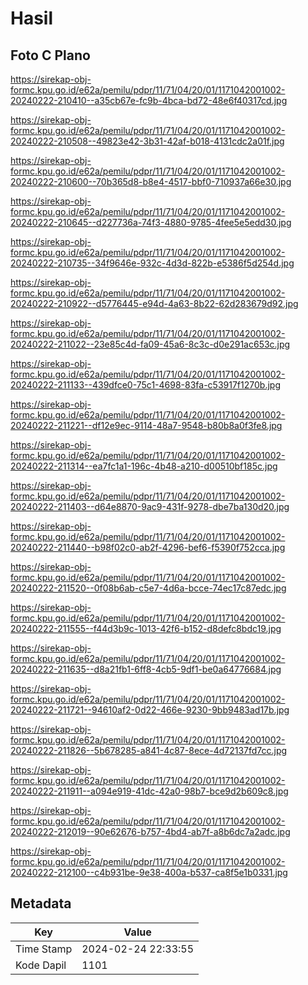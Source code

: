 # Hasil

## Foto C Plano

https://sirekap-obj-formc.kpu.go.id/e62a/pemilu/pdpr/11/71/04/20/01/1171042001002-20240222-210410--a35cb67e-fc9b-4bca-bd72-48e6f40317cd.jpg

https://sirekap-obj-formc.kpu.go.id/e62a/pemilu/pdpr/11/71/04/20/01/1171042001002-20240222-210508--49823e42-3b31-42af-b018-4131cdc2a01f.jpg

https://sirekap-obj-formc.kpu.go.id/e62a/pemilu/pdpr/11/71/04/20/01/1171042001002-20240222-210600--70b365d8-b8e4-4517-bbf0-710937a66e30.jpg

https://sirekap-obj-formc.kpu.go.id/e62a/pemilu/pdpr/11/71/04/20/01/1171042001002-20240222-210645--d227736a-74f3-4880-9785-4fee5e5edd30.jpg

https://sirekap-obj-formc.kpu.go.id/e62a/pemilu/pdpr/11/71/04/20/01/1171042001002-20240222-210735--34f9646e-932c-4d3d-822b-e5386f5d254d.jpg

https://sirekap-obj-formc.kpu.go.id/e62a/pemilu/pdpr/11/71/04/20/01/1171042001002-20240222-210922--d5776445-e94d-4a63-8b22-62d283679d92.jpg

https://sirekap-obj-formc.kpu.go.id/e62a/pemilu/pdpr/11/71/04/20/01/1171042001002-20240222-211022--23e85c4d-fa09-45a6-8c3c-d0e291ac653c.jpg

https://sirekap-obj-formc.kpu.go.id/e62a/pemilu/pdpr/11/71/04/20/01/1171042001002-20240222-211133--439dfce0-75c1-4698-83fa-c53917f1270b.jpg

https://sirekap-obj-formc.kpu.go.id/e62a/pemilu/pdpr/11/71/04/20/01/1171042001002-20240222-211221--df12e9ec-9114-48a7-9548-b80b8a0f3fe8.jpg

https://sirekap-obj-formc.kpu.go.id/e62a/pemilu/pdpr/11/71/04/20/01/1171042001002-20240222-211314--ea7fc1a1-196c-4b48-a210-d00510bf185c.jpg

https://sirekap-obj-formc.kpu.go.id/e62a/pemilu/pdpr/11/71/04/20/01/1171042001002-20240222-211403--d64e8870-9ac9-431f-9278-dbe7ba130d20.jpg

https://sirekap-obj-formc.kpu.go.id/e62a/pemilu/pdpr/11/71/04/20/01/1171042001002-20240222-211440--b98f02c0-ab2f-4296-bef6-f5390f752cca.jpg

https://sirekap-obj-formc.kpu.go.id/e62a/pemilu/pdpr/11/71/04/20/01/1171042001002-20240222-211520--0f08b6ab-c5e7-4d6a-bcce-74ec17c87edc.jpg

https://sirekap-obj-formc.kpu.go.id/e62a/pemilu/pdpr/11/71/04/20/01/1171042001002-20240222-211555--f44d3b9c-1013-42f6-b152-d8defc8bdc19.jpg

https://sirekap-obj-formc.kpu.go.id/e62a/pemilu/pdpr/11/71/04/20/01/1171042001002-20240222-211635--d8a21fb1-6ff8-4cb5-9df1-be0a64776684.jpg

https://sirekap-obj-formc.kpu.go.id/e62a/pemilu/pdpr/11/71/04/20/01/1171042001002-20240222-211721--94610af2-0d22-466e-9230-9bb9483ad17b.jpg

https://sirekap-obj-formc.kpu.go.id/e62a/pemilu/pdpr/11/71/04/20/01/1171042001002-20240222-211826--5b678285-a841-4c87-8ece-4d72137fd7cc.jpg

https://sirekap-obj-formc.kpu.go.id/e62a/pemilu/pdpr/11/71/04/20/01/1171042001002-20240222-211911--a094e919-41dc-42a0-98b7-bce9d2b609c8.jpg

https://sirekap-obj-formc.kpu.go.id/e62a/pemilu/pdpr/11/71/04/20/01/1171042001002-20240222-212019--90e62676-b757-4bd4-ab7f-a8b6dc7a2adc.jpg

https://sirekap-obj-formc.kpu.go.id/e62a/pemilu/pdpr/11/71/04/20/01/1171042001002-20240222-212100--c4b931be-9e38-400a-b537-ca8f5e1b0331.jpg


## Metadata

| Key        | Value               |
| ---------- | ------------------- |
| Time Stamp | 2024-02-24 22:33:55 |
| Kode Dapil | 1101                |



